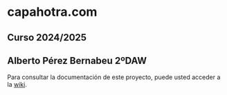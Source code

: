 # capahotra.com

## Curso 2024/2025

## Alberto Pérez Bernabeu 2ºDAW

Para consultar la documentación de este proyecto, puede usted acceder a la [wiki](https://github.com/iesgrancapitan-proyectos/202425daw-junio-capahotra-Albert0PB/wiki).
